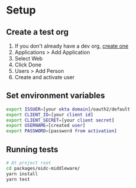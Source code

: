 # Setup

## Create a test org

1. If you don't already have a dev org, [create one](https://developer.okta.com/signup/)
2. Applications > Add Application
3. Select Web
4. Click Done
5. Users > Add Person
6. Create and activate user

## Set environment variables

```bash
export ISSUER=[your okta domain]/oauth2/default
export CLIENT_ID=[your client id]
export CLIENT_SECRET=[your client secret]
export USERNAME=[created user]
export PASSWORD=[password from activation]
```

## Running tests

```bash
# At project root
cd packages/oidc-middleware/
yarn install
yarn test
```
